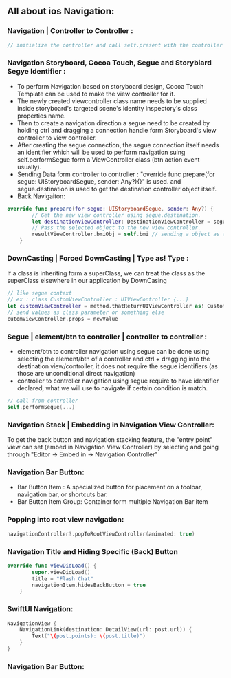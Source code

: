 ## All about ios Navigation:


### Navigation | Controller to Controller :
```swift
// initialize the controller and call self.present with the controller as one of its parameter.
```

### Navigation Storyboard, Cocoa Touch, Segue and Storybiard Segye Identifier :
- To perform Navigation based on storyboard design, Cocoa Touch Template can be used to make the view controller for it. 
- The newly created viewcontroller class name needs to be supplied inside storyboard's targeted scene's identity inspectory's class properties name.
- Then to create a navigation direction a segue need to be created by holding ctrl and dragging a connection handle form Storyboard's view controller to view controller.
- After creating the segue connection, the segue connection itself needs an identifier which will be used to perform navigation suing self.performSegue form a ViewController class (btn action event usually).
- Sending Data form controller to controller : "override func prepare(for segue: UIStoryboardSegue, sender: Any?){}" is used. and segue.destination is used to get the destination controller object itself.
- Back Navigaiton: 
```swift
override func prepare(for segue: UIStoryboardSegue, sender: Any?) {
        // Get the new view controller using segue.destination.
        let destinationViewController: DestinationViewController = segue.destination as! DestinationViewController
        // Pass the selected object to the new view controller.
        resultViewController.bmiObj = self.bmi // sending a object as the destination controller's class property.
    }
``` 
### DownCasting | Forced DownCasting | Type as! Type :
If a class is inheriting form a superClass, we can treat the class as the superClass elsewhere in our application by DownCasing
```swift
// like segue context
// ex : class CustomViewController : UIViewController {...}
let customViewController = method.thatReturnUIViewController as! CustomViewController // forced DownCasting as the custom class
// send values as class parameter or something else
cutomViewController.props = newValue
``` 

### Segue | element/btn to controller | controller to controller :
- element/btn to controller navigation using segue can be done using selecting the element/btn of a controller and ctrl + dragging into the destination view/controller, it does not require the segue identifiers (as those are unconditional direct navigation)
- controller to controller navigation using segue require to have identifier declared, what we will use to navigate if certain condition is match.
```swift
// call from controller
self.performSegue(...)
```
### Navigation Stack | Embedding in Navigation View Controller:
To get the back button and navigation stacking feature, the "entry point" view can set (embed in Navigation View Controller) by selecting and going through "Editor -> Embed in -> Navigation Controller" 
### Navigation Bar Button:
- Bar Button Item : A specialized button for placement on a toolbar, navigation bar, or shortcuts bar.
- Bar Button Item Group: Container form multiple Navigation Bar item
### Popping into root view navigation:
```swift
navigationController?.popToRootViewController(animated: true)
```
### Navigation Title and Hiding Specific (Back) Button
```swift
override func viewDidLoad() {
        super.viewDidLoad()
        title = "Flash Chat"
        navigationItem.hidesBackButton = true
    }
```

### SwiftUI Navigation:
```swift
NavigationView {
    NavigationLink(destination: DetailView(url: post.url)) {
        Text("\(post.points): \(post.title)")
    }      
}
```
### Navigation Bar Button: